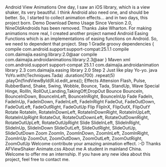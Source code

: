 Android View Animations One day, I saw an iOS library, which is a view shaker, its very beautiful. I think Android also need one, and should be better. So, I started to collect animation effects... and in two days, this project born. Demo Download Demo Usage Since Version 2.0, NineOldAndroids has been removed. Thanks Jake Wharton. For making animations more real, I created another project named Android Easing Functions which is an implementations of easing functions on Android. So, we need to dependent that project. Step 1 Gradle groovy dependencies { compile com.android.support:support-compat:25.1.1 compile com.daimajia.easing:library:2.0@aar compile com.daimajia.androidanimations:library:2.3@aar } Maven xml <dependency> <groupId>com.android.support</groupId> <artifactId>support-compat</artifactId> <version>25.1.1</version> </dependency> <dependency> <groupId>com.daimajia.androidanimation</groupId> <artifactId>library</artifactId> <version>2.3</version> </dependency> <dependency> <groupId>com.daimajia.easing</groupId> <artifactId>library</artifactId> <version>2.0</version> </dependency> Step 2 Just like play Yo-yo. java YoYo.with(Techniques.Tada) .duration(700) .repeat(5) .playOn(findViewById(R.id.edit_area)); Effects Attension Flash, Pulse, RubberBand, Shake, Swing, Wobble, Bounce, Tada, StandUp, Wave Special Hinge, RollIn, RollOut,Landing,TakingOff,DropOut Bounce BounceIn, BounceInDown, BounceInLeft, BounceInRight, BounceInUp Fade FadeIn, FadeInUp, FadeInDown, FadeInLeft, FadeInRight FadeOut, FadeOutDown, FadeOutLeft, FadeOutRight, FadeOutUp Flip FlipInX, FlipOutX, FlipOutY Rotate RotateIn, RotateInDownLeft, RotateInDownRight, RotateInUpLeft, RotateInUpRight RotateOut, RotateOutDownLeft, RotateOutDownRight, RotateOutUpLeft, RotateOutUpRight Slide SlideInLeft, SlideInRight, SlideInUp, SlideInDown SlideOutLeft, SlideOutRight, SlideOutUp, SlideOutDown Zoom ZoomIn, ZoomInDown, ZoomInLeft, ZoomInRight, ZoomInUp ZoomOut, ZoomOutDown, ZoomOutLeft, ZoomOutRight, ZoomOutUp Welcome contribute your amazing animation effect. :-D Thanks AFViewShaker Animate.css About me A student in mainland China. Welcome to offer me an internship. If you have any new idea about this project, feel free to contact me.